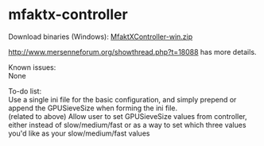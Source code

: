 mfaktx-controller
=================
Download binaries (Windows): <a href="https://github.com/Mini-Geek/mfaktx-controller/blob/master/MfaktXController-win.zip">MfaktXController-win.zip</a>

http://www.mersenneforum.org/showthread.php?t=18088 has more details.

Known issues:<br />
None

To-do list:
<br />
Use a single ini file for the basic configuration, and simply prepend or append the GPUSieveSize when forming the ini file.
<br />
(related to above) Allow user to set GPUSieveSize values from controller, either instead of slow/medium/fast or as a way to set which three values you'd like as your slow/medium/fast values
